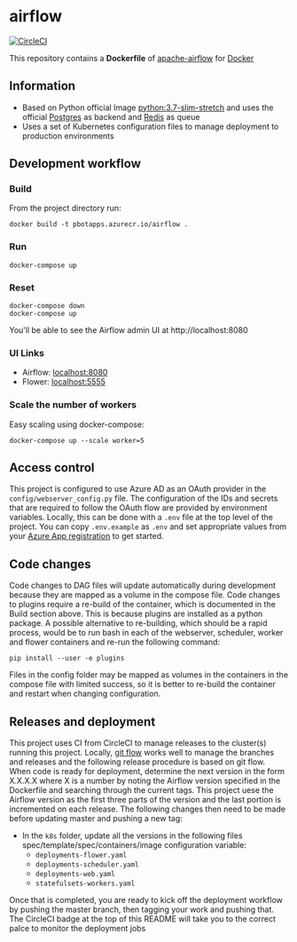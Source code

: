 # airflow
[![CircleCI](https://circleci.com/gh/mike-mcdonald/airflow-base/tree/master.svg?style=svg&circle-token=917f4ac9fbdc1406ed376aacd175600873520bc8)](https://circleci.com/gh/mike-mcdonald/airflow-base/tree/master)

This repository contains a **Dockerfile** of [apache-airflow](https://github.com/apache/airflow) for [Docker](https://www.docker.com/)

## Information

* Based on Python official Image [python:3.7-slim-stretch](https://hub.docker.com/_/python/) and uses the official [Postgres](https://hub.docker.com/_/postgres/) as backend and [Redis](https://hub.docker.com/_/redis/) as queue
* Uses a set of Kubernetes configuration files to manage deployment to production environments

## Development workflow

### Build

From the project directory run:

    docker build -t pbotapps.azurecr.io/airflow .

### Run
    docker-compose up

### Reset
    docker-compose down
    docker-compose up

You'll be able to see the Airflow admin UI at http://localhost:8080

### UI Links

- Airflow: [localhost:8080](http://localhost:8080/)
- Flower: [localhost:5555](http://localhost:5555/)


### Scale the number of workers

Easy scaling using docker-compose:

    docker-compose up --scale worker=5

## Access control
This project is configured to use Azure AD as an OAuth provider in the `config/webserver_config.py` file.  The configuration of the IDs and secrets that are required to follow the OAuth flow are provided by environment variables.  Locally, this can be done with a `.env` file at the top level of the project.  You can copy `.env.example` as `.env` and set appropriate values from your [Azure App registration](https://docs.microsoft.com/en-us/azure/active-directory/develop/quickstart-register-app) to get started.

## Code changes
Code changes to DAG files will update automatically during development because they are mapped as a volume in the compose file.  Code changes to plugins require a re-build of the container, which is documented in the Build section above.  This is because plugins are installed as a python package.  A possible alternative to re-building, which should be a rapid process, would be to run bash in each of the webserver, scheduler, worker and flower containers and re-run the following command:

    pip install --user -e plugins

Files in the config folder may be mapped as volumes in the containers in the compose file with limited success, so it is better to re-build the container and restart when changing configuration.

## Releases and deployment
This project uses CI from CircleCI to manage releases to the cluster(s) running this project.  Locally, [git flow](https://www.atlassian.com/git/tutorials/comparing-workflows/gitflow-workflow) works well to manage the branches and releases and the following release procedure is based on git flow.  When code is ready for deployment, determine the next version in the form X.X.X.X where X is a number by noting the Airflow version specified in the Dockerfile and searching through the current tags.  This project uese the Airflow version as the first three parts of the version and the last portion is incremented on each release.  The following changes then need to be made before updating master and pushing a new tag:
* In the `k8s` folder, update all the versions in the following files spec/template/spec/containers/image configuration variable:
  * `deployments-flower.yaml`
  * `deployments-scheduler.yaml`
  * `deployments-web.yaml`
  * `statefulsets-workers.yaml`

Once that is completed, you are ready to kick off the deployment workflow by pushing the master branch, then tagging your work and pushing that.  The CircleCI badge at the top of this README will take you to the correct palce to monitor the deployment jobs

